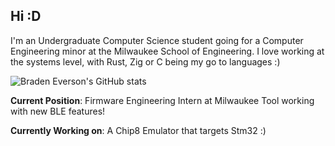 ## Hi :D
I'm an Undergraduate Computer Science student going for a Computer Engineering minor at the Milwaukee School of Engineering. I love working at the systems level, with Rust, Zig or C being my go to languages :)

![Braden Everson's GitHub stats](https://github-readme-stats.vercel.app/api?username=BradenEverson&theme=monokai)

**Current Position**: Firmware Engineering Intern at Milwaukee Tool working with new BLE features!

**Currently Working on**: A Chip8 Emulator that targets Stm32 :)
